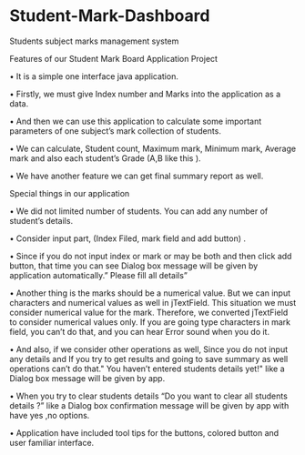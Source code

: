 # Student-Mark-Dashboard
Students subject marks management system 


Features of our Student Mark Board Application Project


• It is a simple one interface java application.

• Firstly, we must give Index number and Marks into the application as a data.

• And then we can use this application to calculate some important parameters of one subject’s
mark collection of students.

• We can calculate, Student count, Maximum mark, Minimum mark, Average mark and also each student’s Grade
(A,B like this ).

• We have another feature we can get final summary report as well.


Special things in our application



• We did not limited number of students. You can add any number of student’s details.

• Consider input part, (Index Filed, mark field and add button) .

• Since if you do not input index or mark or may be both and then click add button, that time you
can see Dialog box message will be given by application automatically.” Please fill all details”

• Another thing is the marks should be a numerical value. But we can input characters and
numerical values as well in jTextField. This situation we must consider numerical value for the
mark. Therefore, we converted jTextField to consider numerical values only. If you are going
type characters in mark field, you can’t do that, and you can hear Error sound when you do it.

• And also, if we consider other operations as well, Since you do not input any details and If you try to get results and going to save summary as well
operations can’t do that." You haven’t entered students details yet!" like a Dialog box message
will be given by app.

• When you try to clear students details “Do you want to clear all students details ?” like a Dialog
box confirmation message will be given by app with have yes ,no options.

• Application have included tool tips for the buttons, colored button and user familiar interface.
